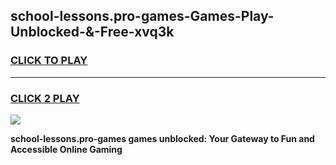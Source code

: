
## school-lessons.pro-games-Games-Play-Unblocked-&-Free-xvq3k
<h3>
<a href="https://premium76.site?title=school-lessons.pro-games&ref=24A">CLICK TO PLAY</a></h3>
<hr>

<h3>
<a href="https://premium76.site?title=school-lessons.pro-games&ref=24A">CLICK 2 PLAY</a>
  
</h3>

<a href="https://premium76.site?title=school-lessons.pro-games&ref=24A"><img src="https://clearcache.store/games.png"></a>


**school-lessons.pro-games games unblocked: Your Gateway to Fun and Accessible Online Gaming**
